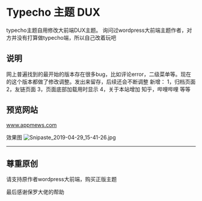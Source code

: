 # Typecho 主题 DUX

typecho主题自用修改大前端DUX主题。
询问过wordpress大前端主题作者，对方并没有打算做typecho端，所以自己改着玩吧

## 说明

网上普遍找到的最开始的版本存在很多bug，比如评论error，二级菜单等。现在的这个版本都做了修改调整。发出来留存，后续还会不断调整
新增：
1，归档页面
2，友链页面
3，页面底部加载用时显示
4，关于本站增加 知乎，哔哩哔哩
等等

## 预览网站
  www.appmews.com

  效果图
  ![Snipaste_2019-04-29_15-41-26.jpg](https://i.loli.net/2019/04/29/5cc6aabdaab23.jpg)


-------------------

## 尊重原创
请支持原作者wordpress大前端，购买正版主题

最后感谢保罗大佬的帮助
